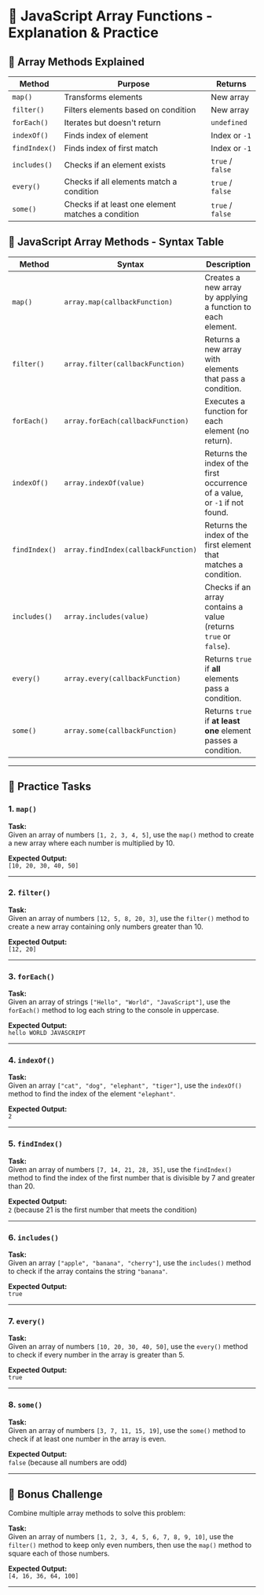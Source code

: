 # 🚀 JavaScript Array Functions - Explanation & Practice  

## 📌 Array Methods Explained  

| Method      | Purpose                                       | Returns              |
|-------------|-----------------------------------------------|----------------------|
| `map()`     | Transforms elements                           | New array           |
| `filter()`  | Filters elements based on condition           | New array           |
| `forEach()` | Iterates but doesn't return                   | `undefined`         |
| `indexOf()` | Finds index of element                        | Index or `-1`       |
| `findIndex()`| Finds index of first match                   | Index or `-1`       |
| `includes()`| Checks if an element exists                   | `true` / `false`    |
| `every()`   | Checks if all elements match a condition      | `true` / `false`    |
| `some()`    | Checks if at least one element matches a condition | `true` / `false` |


## 📌 JavaScript Array Methods - Syntax Table  

| Method      | Syntax                                      | Description |
|------------|--------------------------------------------|-------------|
| `map()`    | `array.map(callbackFunction)`             | Creates a new array by applying a function to each element. |
| `filter()` | `array.filter(callbackFunction)`          | Returns a new array with elements that pass a condition. |
| `forEach()`| `array.forEach(callbackFunction)`         | Executes a function for each element (no return). |
| `indexOf()`| `array.indexOf(value)`                    | Returns the index of the first occurrence of a value, or `-1` if not found. |
| `findIndex()` | `array.findIndex(callbackFunction)`   | Returns the index of the first element that matches a condition. |
| `includes()`| `array.includes(value)`                  | Checks if an array contains a value (returns `true` or `false`). |
| `every()`  | `array.every(callbackFunction)`           | Returns `true` if **all** elements pass a condition. |
| `some()`   | `array.some(callbackFunction)`            | Returns `true` if **at least one** element passes a condition. |

---

## 📝 Practice Tasks  

### 1. `map()`  
**Task:**  
Given an array of numbers `[1, 2, 3, 4, 5]`, use the `map()` method to create a new array where each number is multiplied by 10.  

**Expected Output:**  
`[10, 20, 30, 40, 50]`

---

### 2. `filter()`  
**Task:**  
Given an array of numbers `[12, 5, 8, 20, 3]`, use the `filter()` method to create a new array containing only numbers greater than 10.  

**Expected Output:**  
`[12, 20]`

---

### 3. `forEach()`  
**Task:**  
Given an array of strings `["Hello", "World", "JavaScript"]`, use the `forEach()` method to log each string to the console in uppercase.  

**Expected Output:**  
`hello
 WORLD
 JAVASCRIPT`

---

### 4. `indexOf()`  
**Task:**  
Given an array `["cat", "dog", "elephant", "tiger"]`, use the `indexOf()` method to find the index of the element `"elephant"`.  

**Expected Output:**  
`2`

---

### 5. `findIndex()`  
**Task:**  
Given an array of numbers `[7, 14, 21, 28, 35]`, use the `findIndex()` method to find the index of the first number that is divisible by 7 and greater than 20.  

**Expected Output:**  
`2` (because 21 is the first number that meets the condition)

---

### 6. `includes()`  
**Task:**  
Given an array `["apple", "banana", "cherry"]`, use the `includes()` method to check if the array contains the string `"banana"`.  

**Expected Output:**  
`true`

---

### 7. `every()`  
**Task:**  
Given an array of numbers `[10, 20, 30, 40, 50]`, use the `every()` method to check if every number in the array is greater than 5.  

**Expected Output:**  
`true`

---

### 8. `some()`  
**Task:**  
Given an array of numbers `[3, 7, 11, 15, 19]`, use the `some()` method to check if at least one number in the array is even.  

**Expected Output:**  
`false` (because all numbers are odd)

---

## 🎯 Bonus Challenge  
Combine multiple array methods to solve this problem:  

**Task:**  
Given an array of numbers `[1, 2, 3, 4, 5, 6, 7, 8, 9, 10]`, use the `filter()` method to keep only even numbers, then use the `map()` method to square each of those numbers.  

**Expected Output:**  
`[4, 16, 36, 64, 100]`

---
